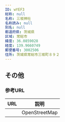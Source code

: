 ```yaml
---
ID: wYEF3
総称: null
名称: 三坂神社
名称読み: null
別名: null
都道府県: 茨城県
区域: 常総市
緯度: 36.0859028
経度: 139.9660749
郵便番号: 3002506
住所: 茨城県常総市三坂町８９２
---
```


## その他

### 参考URL

| URL | 説明          |
| --- | ------------- |
|     | OpenStreetMap |
